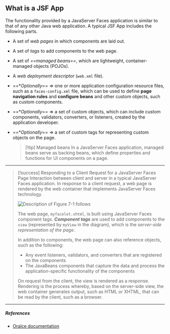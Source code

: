 ## What is a JSF App

The functionality provided by a JavaServer Faces application is similar to that of any other Java web application.
A typical JSF App includes the following parts.
- A set of *web pages* in which components are laid out.
- A set of *tags* to add components to the web page.
- A set of *==managed beans==*, which are lightweight, container-managed objects (POJOs).
- A *web deployment descriptor* (`web.xml` file).
- ==\**Optionally*== => one or more application configuration resource files, such as a `faces-config.xml` file, which can be used to define **page navigation rules** and **configure beans** and other custom objects, such as custom components.
- ==\**Optionally*== => a set of custom objects, which can include custom components, validators, converters, or listeners, created by the application developer.
- ==\**Optionally*== => a set of custom tags for representing custom objects on the page.

  > [!tip] Managed beans
  > In a JavaServer Faces application, managed beans serve as backing beans, which define properties and functions for UI components on a page.

---

> [!success] Responding to a Client Request for a JavaServer Faces Page
> Interaction between client and server in a typical JavaServer Faces application.
> In response to a client request, a web page is rendered by the web container that implements JavaServer Faces technology.
>
> ![Description of Figure 7-1 follows](https://docs.oracle.com/javaee/7/tutorial/img/jeett_dt_014.png)  
>
>The web page, `myfacelet.xhtml`, is built using JavaServer Faces component tags.
> ***Component tags*** are used to add components to the `view` (represented by `myView` in the diagram), which is the *server-side representation of the page*.
> 
> In addition to components, the web page can also reference objects, such as the following:
> - Any event listeners, validators, and converters that are registered on the components
> - The JavaBeans components that capture the data and process the application-specific functionality of the components
>
>On request from the client, the view is rendered as a response.
>Rendering is the process whereby, based on the server-side view, the web container generates output, such as HTML or XHTML, that can be read by the client, such as a browser.



---
##### ***References***
- [Oralce documentation](https://docs.oracle.com/javaee/7/tutorial/jsf-intro001.htm#BNAPK)
